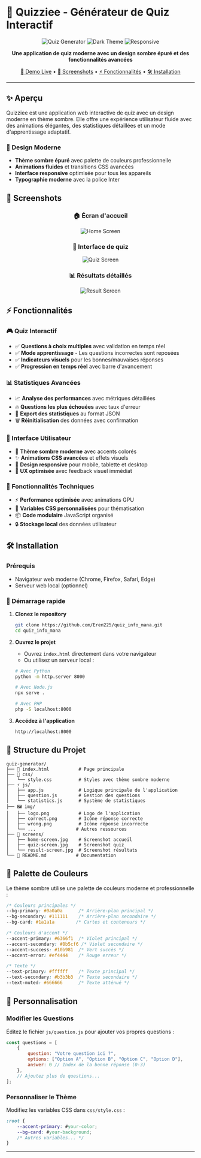 # 🎯 Quizziee - Générateur de Quiz Interactif

<div align="center">

![Quiz Generator](https://img.shields.io/badge/Quiz-Generator-6366f1?style=for-the-badge&logo=javascript&logoColor=white)
![Dark Theme](https://img.shields.io/badge/Theme-Dark%20Mode-1a1a1a?style=for-the-badge&logo=css3&logoColor=white)
![Responsive](https://img.shields.io/badge/Design-Responsive-10b981?style=for-the-badge&logo=html5&logoColor=white)

**Une application de quiz moderne avec un design sombre épuré et des fonctionnalités avancées**

[🚀 Demo Live](#) • [📱 Screenshots](#screenshots) • [⚡ Fonctionnalités](#fonctionnalités) • [🛠️ Installation](#installation)

</div>

---

## ✨ Aperçu

Quizziee est une application web interactive de quiz avec un design moderne en thème sombre. Elle offre une expérience utilisateur fluide avec des animations élégantes, des statistiques détaillées et un mode d'apprentissage adaptatif.

### 🎨 Design Moderne
- **Thème sombre épuré** avec palette de couleurs professionnelle
- **Animations fluides** et transitions CSS avancées
- **Interface responsive** optimisée pour tous les appareils
- **Typographie moderne** avec la police Inter

## 📱 Screenshots

<div align="center">

### 🏠 Écran d'accueil
![Home Screen](screens/home-screen.jpg)

### 🎯 Interface de quiz
![Quiz Screen](screens/quiz-screen.jpg)

### 📊 Résultats détaillés
![Result Screen](screens/result-screen.jpg)

</div>

## ⚡ Fonctionnalités

### 🎮 Quiz Interactif
- ✅ **Questions à choix multiples** avec validation en temps réel
- ✅ **Mode apprentissage** - Les questions incorrectes sont reposées
- ✅ **Indicateurs visuels** pour les bonnes/mauvaises réponses
- ✅ **Progression en temps réel** avec barre d'avancement

### 📊 Statistiques Avancées
- 📈 **Analyse des performances** avec métriques détaillées
- 🔥 **Questions les plus échouées** avec taux d'erreur
- 💾 **Export des statistiques** au format JSON
- 🗑️ **Réinitialisation** des données avec confirmation

### 🎨 Interface Utilisateur
- 🌙 **Thème sombre moderne** avec accents colorés
- ✨ **Animations CSS avancées** et effets visuels
- 📱 **Design responsive** pour mobile, tablette et desktop
- 🎯 **UX optimisée** avec feedback visuel immédiat

### 🔧 Fonctionnalités Techniques
- ⚡ **Performance optimisée** avec animations GPU
- 🎨 **Variables CSS personnalisées** pour thématisation
- 📦 **Code modulaire** JavaScript organisé
- 🔒 **Stockage local** des données utilisateur

## 🛠️ Installation

### Prérequis
- Navigateur web moderne (Chrome, Firefox, Safari, Edge)
- Serveur web local (optionnel)

### 🚀 Démarrage rapide

1. **Clonez le repository**
   ```bash
   git clone https://github.com/Eren225/quiz_info_mana.git
   cd quiz_info_mana
   ```

2. **Ouvrez le projet**
   - Ouvrez `index.html` directement dans votre navigateur
   - Ou utilisez un serveur local :
   ```bash
   # Avec Python
   python -m http.server 8000
   
   # Avec Node.js
   npx serve .
   
   # Avec PHP
   php -S localhost:8000
   ```

3. **Accédez à l'application**
   ```
   http://localhost:8000
   ```

## 📁 Structure du Projet

```
quiz-generator/
├── 📄 index.html           # Page principale
├── 🎨 css/
│   └── style.css          # Styles avec thème sombre moderne
├── ⚡ js/
│   ├── app.js             # Logique principale de l'application
│   ├── question.js        # Gestion des questions
│   └── statistics.js      # Système de statistiques
├── 🖼️ img/
│   ├── logo.png           # Logo de l'application
│   ├── correct.png        # Icône réponse correcte
│   ├── wrong.png          # Icône réponse incorrecte
│   └── ...               # Autres ressources
├── 📱 screens/
│   ├── home-screen.jpg    # Screenshot accueil
│   ├── quiz-screen.jpg    # Screenshot quiz
│   └── result-screen.jpg  # Screenshot résultats
└── 📖 README.md           # Documentation
```

## 🎨 Palette de Couleurs

Le thème sombre utilise une palette de couleurs moderne et professionnelle :

```css
/* Couleurs principales */
--bg-primary: #0a0a0a      /* Arrière-plan principal */
--bg-secondary: #111111    /* Arrière-plan secondaire */
--bg-card: #1a1a1a        /* Cartes et conteneurs */

/* Couleurs d'accent */
--accent-primary: #6366f1  /* Violet principal */
--accent-secondary: #8b5cf6 /* Violet secondaire */
--accent-success: #10b981  /* Vert succès */
--accent-error: #ef4444    /* Rouge erreur */

/* Texte */
--text-primary: #ffffff    /* Texte principal */
--text-secondary: #b3b3b3  /* Texte secondaire */
--text-muted: #666666      /* Texte atténué */
```

## 🔧 Personnalisation

### Modifier les Questions
Éditez le fichier `js/question.js` pour ajouter vos propres questions :

```javascript
const questions = [
    {
        question: "Votre question ici ?",
        options: ["Option A", "Option B", "Option C", "Option D"],
        answer: 0 // Index de la bonne réponse (0-3)
    },
    // Ajoutez plus de questions...
];
```

### Personnaliser le Thème
Modifiez les variables CSS dans `css/style.css` :

```css
:root {
    --accent-primary: #your-color;
    --bg-card: #your-background;
    /* Autres variables... */
}
```

---
